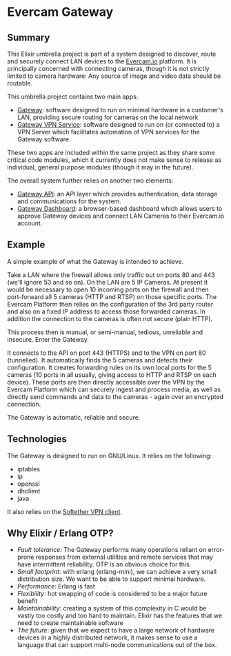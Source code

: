 # Evercam Gateway

## Summary

This Elixir umbrella project is part of a system designed to discover, route and securely connect LAN devices to the [Evercam.io](https://www.evercam.io) platform. It is principally concerned with connecting cameras, though it is not strictly limited to camera hardware: Any source of image and video data should be routable.

This umbrella project contains two main apps:

*    [Gateway](https://github.com/evercam/evercam-gateway/tree/master/apps/gateway): software designed to run on minimal hardware in a customer's LAN, providing secure routing for cameras on the local network
*    [Gateway VPN Service](https://github.com/evercam/evercam-gateway/tree/master/apps/gateway_vpn_service): software designed to run on (or connected to) a VPN Server which facilitates automation of VPN services for the Gateway software.

These two apps are included within the same project as they share some critical code modules, which it currently does not make sense to release as individual, general purpose modules (though it may in the future).

The overall system further relies on another two elements:

*   [Gateway API](https://github.com/evercam/evercam-gateway-api): an API layer which provides authentication, data storage and communications for the system.
*   [Gateway Dashboard](https://github.com/evercam/evercam-gateway-dashboard): a browser-based dashboard which allows users to approve Gateway devices and connect LAN Cameras to their Evercam.io account.

## Example

A simple example of what the Gateway is intended to achieve. 

Take a LAN where the firewall allows only traffic out on ports 80 and 443 (we'll ignore 53 and so on). On the LAN are 5 IP Cameras. At present it would be necessary to open 10 incoming ports on the firewall and then port-forward all 5 cameras (HTTP and RTSP) on those specific ports. The Evercam Platform then relies on the configuration of the 3rd party router and also on a fixed IP address to access those forwarded cameras. In addition the connection to the cameras is often not secure (plain HTTP). 

This process then is manual, or semi-manual, tedious, unreliable and insecure. Enter the Gateway.

It connects to the API on port 443 (HTTPS) and to the VPN on port 80 (tunnelled). It automatically finds the 5 cameras and detects their configuration. It creates forwarding rules on its own local ports for the 5 cameras (10 ports in all usually, giving access to HTTP and RTSP on each device). These ports are then directly accessible over the VPN by the Evercam Platform which can securely ingest and process media, as well as directly send commands and data to the cameras - again over an encrypted connection.

The Gateway is automatic, reliable and secure.

## Technologies

The Gateway is designed to run on GNU/Linux. It relies on the following:

*    iptables
*    ip
*    openssl
*    dhclient
*    java

It also relies on the [Softether VPN client](http://www.softether.org).

## Why Elixir / Erlang OTP?

*    *Fault tolerance*: The Gateway performs many operations reliant on error-prone responses from external utilities and remote services that may have intermittent reliability. OTP is an obvious choice for this.
*    *Small footprint*: with erlang (erlang-mini), we can achieve a very small distribution size. We want to be able to support minimal hardware.
*    *Performance*: Erlang is fast
*    *Flexibility*: hot swapping of code is considered to be a major future benefit
*    *Maintainability*: creating a system of this complexity in C would be vastly too costly and too hard to maintain. Elixir has the features that we need to create maintainable software
*    *The future*: given that we expect to have a large network of hardware devices in a highly distributed network, it makes sense to use a language that can support multi-node communications out of the box.
